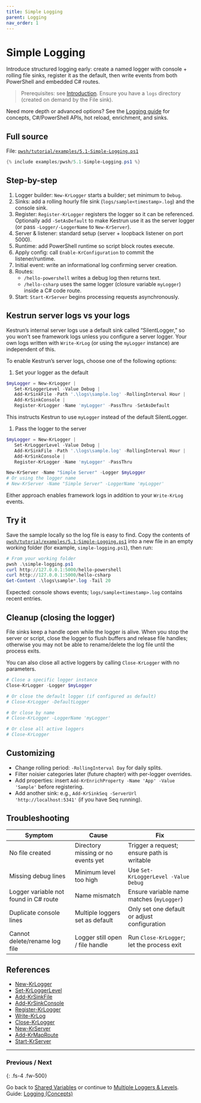 ```yaml
---
title: Simple Logging
parent: Logging
nav_order: 1
---
```


# Simple Logging

Introduce structured logging early: create a named logger with console + rolling file sinks, register it as
the default, then write events from both PowerShell and embedded C# routes.

> Prerequisites: see [Introduction][Introduction]. Ensure you have a `logs` directory (created on demand by the File sink).

Need more depth or advanced options? See the
[Logging guide](/guides/logging) for concepts, C#/PowerShell APIs,
hot reload, enrichment, and sinks.

## Full source

File: [`pwsh/tutorial/examples/5.1-Simple-Logging.ps1`][5.1-Simple-Logging.ps1]

```powershell
{% include examples/pwsh/5.1-Simple-Logging.ps1 %}
```

## Step-by-step

1. Logger builder: `New-KrLogger` starts a builder; set minimum to `Debug`.
2. Sinks: add a rolling hourly file sink (`logs/sample<timestamp>.log`) and the console sink.
3. Register: `Register-KrLogger` registers the logger so it can be referenced. Optionally add
   `-SetAsDefault` to make Kestrun use it as the server logger (or pass `-Logger/-LoggerName` to
   `New-KrServer`).
4. Server & listener: standard setup (server + loopback listener on port 5000).
5. Runtime: add PowerShell runtime so script block routes execute.
6. Apply config: call `Enable-KrConfiguration` to commit the listener/runtime.
7. Initial event: write an informational log confirming server creation.
8. Routes:
   - `/hello-powershell` writes a debug log then returns text.
   - `/hello-csharp` uses the same logger (closure variable `myLogger`) inside a C# code route.
9. Start: `Start-KrServer` begins processing requests asynchronously.

## Kestrun server logs vs your logs

Kestrun’s internal server logs use a default sink called “SilentLogger,”
so you won’t see framework logs unless you configure a server logger.
Your own logs written with `Write-KrLog` (or using the `myLogger` instance)
are independent of this.

To enable Kestrun’s server logs, choose one of the following options:

1) Set your logger as the default

```powershell
$myLogger = New-KrLogger |
   Set-KrLoggerLevel -Value Debug |
   Add-KrSinkFile -Path '.\logs\sample.log' -RollingInterval Hour |
   Add-KrSinkConsole |
   Register-KrLogger -Name 'myLogger' -PassThru -SetAsDefault
```

This instructs Kestrun to use `myLogger` instead of the default SilentLogger.

1) Pass the logger to the server

```powershell
$myLogger = New-KrLogger |
   Set-KrLoggerLevel -Value Debug |
   Add-KrSinkFile -Path '.\logs\sample.log' -RollingInterval Hour |
   Add-KrSinkConsole |
   Register-KrLogger -Name 'myLogger' -PassThru

New-KrServer -Name "Simple Server" -Logger $myLogger
# Or using the logger name
# New-KrServer -Name "Simple Server" -LoggerName 'myLogger'
```

Either approach enables framework logs in addition to your `Write-KrLog` events.

## Try it

Save the sample locally so the log file is easy to find. Copy the contents of
[`pwsh/tutorial/examples/5.1-Simple-Logging.ps1`][5.1-Simple-Logging.ps1] into a new file in an
empty working folder (for example, `simple-logging.ps1`), then run:

```powershell
# From your working folder
pwsh .\simple-logging.ps1
curl http://127.0.0.1:5000/hello-powershell
curl http://127.0.0.1:5000/hello-csharp
Get-Content .\logs\sample*.log -Tail 20
```

Expected: console shows events; `logs/sample<timestamp>.log` contains recent entries.

## Cleanup (closing the logger)

File sinks keep a handle open while the logger is alive.
When you stop the server or script, close the logger to flush buffers and
release file handles; otherwise you may not be able to rename/delete the log
file until the process exits.

You can also close all active loggers by calling `Close-KrLogger` with no
parameters.

```powershell
# Close a specific logger instance
Close-KrLogger -Logger $myLogger

# Or close the default logger (if configured as default)
# Close-KrLogger -DefaultLogger

# Or close by name
# Close-KrLogger -LoggerName 'myLogger'

# Or close all active loggers
# Close-KrLogger
```

## Customizing

- Change rolling period: `-RollingInterval Day` for daily splits.
- Filter noisier categories later (future chapter) with per-logger overrides.
- Add properties: insert `Add-KrEnrichProperty -Name 'App' -Value 'Sample'` before registering.
- Add another sink: e.g., `Add-KrSinkSeq -ServerUrl 'http://localhost:5341'` (if you have Seq running).

## Troubleshooting

| Symptom                               | Cause                              | Fix                                          |
|---------------------------------------|------------------------------------|----------------------------------------------|
| No file created                       | Directory missing or no events yet | Trigger a request; ensure path is writable   |
| Missing debug lines                   | Minimum level too high             | Use `Set-KrLoggerLevel -Value Debug`        |
| Logger variable not found in C# route | Name mismatch                      | Ensure variable name matches (`myLogger`)    |
| Duplicate console lines               | Multiple loggers set as default    | Only set one default or adjust configuration |
| Cannot delete/rename log file         | Logger still open / file handle    | Run `Close-KrLogger`; let the process exit   |

## References

- [New-KrLogger][New-KrLogger]
- [Set-KrLoggerLevel][Set-KrLoggerLevel]
- [Add-KrSinkFile][Add-KrSinkFile]
- [Add-KrSinkConsole][Add-KrSinkConsole]
- [Register-KrLogger][Register-KrLogger]
- [Write-KrLog][Write-KrLog]
- [Close-KrLogger][Close-KrLogger]
- [New-KrServer][New-KrServer]
- [Add-KrMapRoute][Add-KrMapRoute]
- [Start-KrServer][Start-KrServer]

---

### Previous / Next

{: .fs-4 .fw-500}

Go back to [Shared Variables][Previous] or continue to [Multiple Loggers & Levels][Next].
Guide: [Logging (Concepts)][Guide]

[5.1-Simple-Logging.ps1]: /pwsh/tutorial/examples/5.1-Simple-Logging.ps1
[New-KrLogger]: /pwsh/cmdlets/New-KrLogger
[Set-KrLoggerLevel]: /pwsh/cmdlets/Set-KrLoggerLevel
[Add-KrSinkFile]: /pwsh/cmdlets/Add-KrSinkFile
[Add-KrSinkConsole]: /pwsh/cmdlets/Add-KrSinkConsole
[Register-KrLogger]: /pwsh/cmdlets/Register-KrLogger
[Write-KrLog]: /pwsh/cmdlets/Write-KrLog
[New-KrServer]: /pwsh/cmdlets/New-KrServer
[Add-KrMapRoute]: /pwsh/cmdlets/Add-KrMapRoute
[Start-KrServer]: /pwsh/cmdlets/Start-KrServer
[Introduction]: ../1.introduction/index#prerequisites
[Close-KrLogger]: /pwsh/cmdlets/Close-KrLogger
[Previous]: ../4.variable/index
[Next]: ./2.Multiple-Loggers-Levels
[Guide]: /guides/logging

